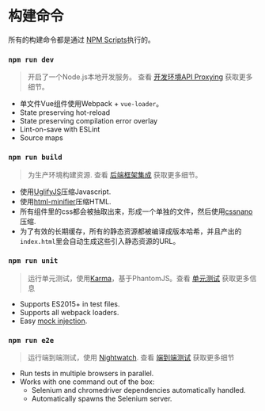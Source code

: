 # 构建命令

所有的构建命令都是通过 [NPM Scripts](https://docs.npmjs.com/misc/scripts)执行的。

### `npm run dev`

> 开启了一个Node.js本地开发服务。 查看 [开发环境API Proxying](proxy.md) 获取更多细节。

- 单文件Vue组件使用Webpack + `vue-loader`。
- State preserving hot-reload
- State preserving compilation error overlay
- Lint-on-save with ESLint
- Source maps

### `npm run build`

> 为生产环境构建资源. 查看 [后端框架集成](backend.md) 获取更多细节。

- 使用[UglifyJS](https://github.com/mishoo/UglifyJS2)压缩Javascript.
- 使用[html-minifier](https://github.com/kangax/html-minifier)压缩HTML.
- 所有组件里的css都会被抽取出来，形成一个单独的文件，然后使用[cssnano](https://github.com/ben-eb/cssnano)压缩.
- 为了有效的长期缓存，所有的静态资源都被编译成版本哈希，并且产出的`index.html`里会自动生成这些引入静态资源的URL。

### `npm run unit`

> 运行单元测试，使用[Karma](https://karma-runner.github.io/)，基于PhantomJS。查看 [单元测试](unit.md) 获取更多信息

- Supports ES2015+ in test files.
- Supports all webpack loaders.
- Easy [mock injection](http://vuejs.github.io/vue-loader/en/workflow/testing-with-mocks.html).

### `npm run e2e`

> 运行端到端测试，使用 [Nightwatch](http://nightwatchjs.org/). 查看 [端到端测试](e2e.md) 获取更多细节


- Run tests in multiple browsers in parallel.
- Works with one command out of the box:
  - Selenium and chromedriver dependencies automatically handled.
  - Automatically spawns the Selenium server.
